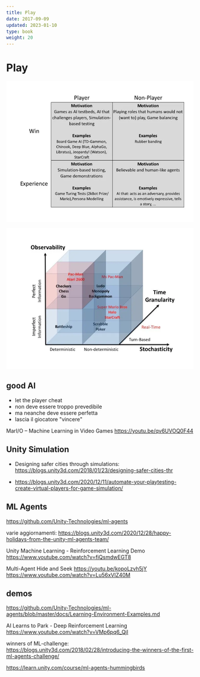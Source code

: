 ```yaml
---
title: Play
date: 2017-09-09
updated: 2023-01-10
type: book
weight: 20
---
```

# Play

![](img/ai.playfor.webp)

![](img/ai.game_characteristics.webp)

## good AI
- let the player cheat
- non deve essere troppo prevedibile
- ma neanche deve essere perfetta
- lascia il giocatore "vincere"

MarI/O – Machine Learning in Video Games
<https://youtu.be/qv6UVOQ0F44>

## Unity Simulation

- Designing safer cities through simulations: https://blogs.unity3d.com/2018/01/23/designing-safer-cities-thr

- https://blogs.unity3d.com/2020/12/11/automate-your-playtesting-create-virtual-players-for-game-simulation/

## ML Agents
<https://github.com/Unity-Technologies/ml-agents>

varie aggiornamenti:
https://blogs.unity3d.com/2020/12/28/happy-holidays-from-the-unity-ml-agents-team/

Unity Machine Learning - Reinforcement Learning Demo
<https://www.youtube.com/watch?v=fiQsmdwEGT8>

Multi-Agent Hide and Seek
<https://youtu.be/kopoLzvh5jY>
https://www.youtube.com/watch?v=Lu56xVlZ40M


## demos
https://github.com/Unity-Technologies/ml-agents/blob/master/docs/Learning-Environment-Examples.md

AI Learns to Park - Deep Reinforcement Learning
<https://www.youtube.com/watch?v=VMp6pq6_QjI>


winners of ML-challenge:
https://blogs.unity3d.com/2018/02/28/introducing-the-winners-of-the-first-ml-agents-challenge/

https://learn.unity.com/course/ml-agents-hummingbirds

